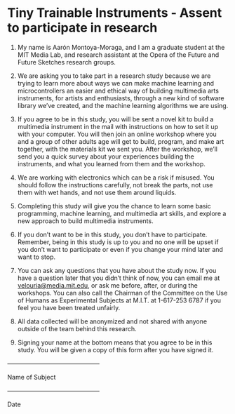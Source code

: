 # Tiny Trainable Instruments - Assent to participate in research

1. My name is Aarón Montoya-Moraga, and I am a graduate student at the MIT Media Lab, and research assistant at the Opera of the Future and Future Sketches research groups.

2. We are asking you to take part in a research study because we are trying to learn more about ways we can make machine learning and microcontrollers an easier and ethical way of building multimedia arts instruments, for artists and enthusiasts, through a new kind of software library we’ve created, and the machine learning algorithms we are using.

3. If you agree to be in this study, you will be sent a novel kit to build a multimedia instrument in the mail with instructions on how to set it up with your computer. You will then join an online workshop where you and a group of other adults age will get to build, program, and make art together, with the materials kit we sent you. After the workshop, we’ll send you a quick survey about your experiences building the instruments, and what you learned from them and the workshop.

4. We are working with electronics which can be a risk if misused. You should follow the instructions carefully, not break the parts, not use them with wet hands, and not use them around liquids.

5. Completing this study will give you the chance to learn some basic programming, machine learning, and multimedia art skills, and explore a new approach to build multimedia instruments.

6. If you don’t want to be in this study, you don’t have to participate. Remember, being in this study is up to you and no one will be upset if you don’t want to participate or even if you change your mind later and want to stop.

7. You can ask any questions that you have about the study now. If you have a question later that you didn’t think of now, you can email me at velouria@media.mit.edu, or ask me before, after, or during the workshops. You can also call the Chairman of the Committee on the Use of Humans as Experimental Subjects at M.I.T. at 1-617-253 6787 if you feel you have been treated unfairly.

8. All data collected will be anonymized and not shared with anyone outside of the team behind this research.

9. Signing your name at the bottom means that you agree to be in this study. You will be given a copy of this form after you have signed it.

———————————————

Name of Subject

———————————————

Date
